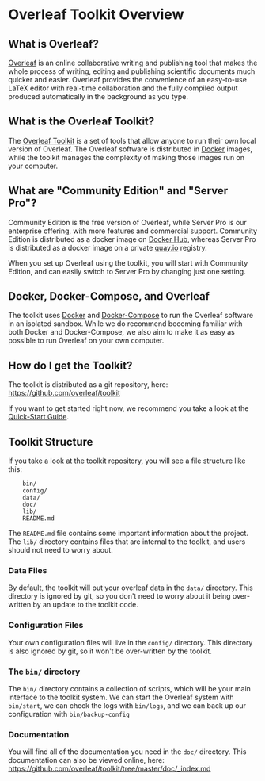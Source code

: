 # Overleaf Toolkit Overview


## What is Overleaf?

[Overleaf](https://overleaf.com) is an online collaborative writing and publishing tool that makes the whole process of writing, editing and publishing scientific documents much quicker and easier. Overleaf provides the convenience of an easy-to-use LaTeX editor with real-time collaboration and the fully compiled output produced automatically in the background as you type.


## What is the Overleaf Toolkit?

The [Overleaf Toolkit](https://github.com/overleaf/toolkit) is a set of tools that allow anyone to run their own local version of Overleaf. The Overleaf software is distributed in [Docker](https://www.docker.com) images, while the toolkit manages the complexity of making those images run on your computer.


## What are "Community Edition" and "Server Pro"?

Community Edition is the free version of Overleaf, while Server Pro is our enterprise offering, with more features and commercial support. Community Edition is distributed as a docker image on [Docker Hub](https://hub.docker.com/r/sharelatex/sharelatex), whereas Server Pro is distributed as a docker image on a private [quay.io](https://quay.io) registry.

When you set up Overleaf using the toolkit, you will start with Community Edition, and can easily switch to Server Pro by changing just one setting.


## Docker, Docker-Compose, and Overleaf

The toolkit uses [Docker](https://www.docker.com) and [Docker-Compose](https://docs.docker.com/compose/) to run the Overleaf software in an isolated sandbox. While we do recommend becoming familiar with both Docker and Docker-Compose, we also aim to make it as easy as possible to run Overleaf on your own computer.


## How do I get the Toolkit?

The toolkit is distributed as a git repository, here: https://github.com/overleaf/toolkit

If you want to get started right now, we recommend you take a look at the
[Quick-Start Guide](./quick-start-guide.md).


## Toolkit Structure

If you take a look at the toolkit repository, you will see a file structure like this:

```
    bin/
    config/
    data/
    doc/
    lib/
    README.md
```

The `README.md` file contains some important information about the project. The `lib/` directory contains files that are internal to the toolkit, and users should not need to worry about. 


### Data Files

By default, the toolkit will put your overleaf data in the `data/` directory. This directory is ignored by git, so you don't need to worry about it being over-written by an update to the toolkit code.


### Configuration Files

Your own configuration files will live in the `config/` directory. This directory is also ignored by git, so it won't be over-written by the toolkit.


### The `bin/` directory

The `bin/` directory contains a collection of scripts, which will be your main interface to the toolkit system. We can start the Overleaf system with `bin/start`, we can check the logs with `bin/logs`, and we can back up our configuration with `bin/backup-config`


### Documentation

You will find all of the documentation you need in the `doc/` directory. This documentation can also be viewed online, here: https://github.com/overleaf/toolkit/tree/master/doc/_index.md

